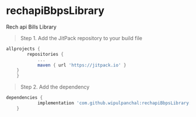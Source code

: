 # rechapiBbpsLibrary
Rech api Bills Library

> Step 1. Add the JitPack repository to your build file

```gradle
allprojects {
		repositories {
			...
			maven { url 'https://jitpack.io' }
	}
	}
```
> Step 2. Add the dependency
```gradle
dependencies {
	        implementation 'com.github.wipulpanchal:rechapiBbpsLibrary:1.0.0'
	}
  ```
